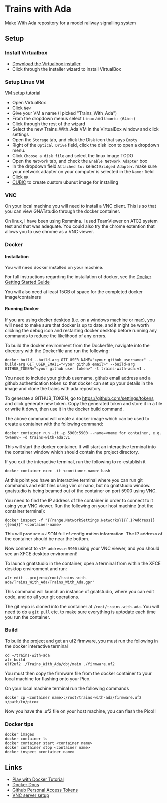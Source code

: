 # Trains with Ada
Make With Ada repository for a model railway signalling system


## Setup

### Install Virtualbox
- [Download the Virtualbox installer](https://www.oracle.com/virtualization/technologies/vm/downloads/virtualbox-downloads.html)
- Click through the installer wizard to install VirtualBox

### Setup Linux VM
[VM setup tutorial](https://community.microcenter.com/kb/articles/419-how-to-install-linux-in-a-virtual-machine-windows-10)
- Open VirtualBox
- Click `New`
- Give your VM a name (I picked "Trains_With_Ada")
- From the dropdown menus select `Linux` and `Ubuntu (64bit)`
- Click through the rest of the wizard
- Select the new Trains_With_Ada VM in the VirtualBox window and click settings
- Open the `Storage` tab, and click the Disk icon that says `Empty`
- Right of the `Optical Drive` field, click the disk icon to open a dropdown menu. 
- Click `Choose a disk file` and select the linux image TODO
- Open the `Network` tab, and check the `Enable Network Adapter` box
- In the dropdown field `Attached to:` select `Bridged Adapter`. make sure your network adapter on your computer is selected in the `Name:` field
- Click `OK`
- [CUBIC](https://linuxhint.com/customize_ubuntu_iso_create_spin/) to create custom ubunut image for installing


### VNC
On your local machine you will need to install a VNC client. This is so that you can view GNATstudio through the docker container.

On linux, I have been using Remmina. I used TeamViewer on ATC2 system test and that was adequate. You could also try the chrome extention that allows you to use chrome as a VNC viewer.

### Docker

#### Installation
You will need docker installed on your machine.

For full instructions regarding the installation of docker, see the [Docker Getting Started Guide](https://www.docker.com/get-started)

You will also need at least 15GB of space for the completed docker image/containers

#### Running Docker
If you are using docker desktop (i.e. on a windows machine or mac), you will need to make sure that docker is up to date, and it might be worth clicking the debug icon and restarting docker desktop before running any commands to reduce the likelihood of any errors.

To build the docker environment from the Dockerfile, navigate into the directory with the Dockerfile and run the following:
```
docker build --build-arg GIT_USER_NAME="<your github username>" --build-arg GIT_USER_EMAIL="<your github email>" --build-arg GITHUB_TOKEN="<your github user token>" -t trains-with-ada:v1 .
```
You need to include your github username, github email address and a github authentication token so that docker can set up your details in the image and clone the trains with ada repository.

To generate a GITHUB_TOKEN, go to https://github.com/settings/tokens and click generate new token. Copy the generated token and store it in a file or write it down, then use it in the docker build command.

The above command will create a docker image which can be used to create a container with the following command:

```
docker container run -it -p 5900:5900 --name=<name for container, e.g. twaenv> -d trains-with-ada:v1
```

This will start the docker container. It will start an interactive terminal into the container window which should contain the project directory.

If you exit the interactive terminal, run the following to re-establish it
```
docker container exec -it <contianer-name> bash
```

At this point you have an interactive terminal where you can run git commands and edit files using vim or nano, but no gnatstudio window. gnatstudio is being beamed out of the container on port 5900 using VNC.

You need to find the IP address of the container in order to connect to it using your VNC viewer. Run the following on your host machine (not the container terminal):
```
docker inspect -f "{{range.NetworkSettings.Networks}}{{.IPAddress}}{{end}}" <container-name>
```

This will produce a JSON full of configuration information. The IP address of the container should be near the bottom.

Now connect to `<IP address>:5900` using your VNC viewer, and you should see an XFCE desktop environment!

To launch gnatstudio in the container, open a terminal from within the XFCE desktop environment and run:
```
alr edit --project=/root/trains-with-ada/Trains_With_Ada/Trains_With_Ada.gpr"
```
This command will launch an instance of gnatstudio, where you can edit code, and do all your git operations.

The git repo is cloned into the container at `/root/trains-with-ada`. You will need to do a `git pull` etc. to make sure everything is uptodate each time you run the container.


### Build
To build the project and get an uf2 firmware, you must run the following in the docker interactive terminal
```
cd ~/trains-with-ada
alr build
elf2uf2 ./Trains_With_Ada/obj/main ./firmware.uf2
```

You must then copy the firmware file from the docker container to your local machine for flashing onto your Pico.

On your local machine terminal run the following commands
```
docker cp <container name>:/root/trains-with-ada/firmware.uf2 </path/to/pico>
```
Now you have the .uf2 file on your host machine, you can flash the Pico!!

### Docker tips
```
docker images
docker container ls
docker container start <container name>
docker container stop <container name>
docker inspect <container name>
```

## Links
- [Play with Docker Tutorial](https://training.play-with-docker.com/)
- [Docker Docs](https://docs.docker.com/)
- [Github Personal Access Tokens](https://docs.github.com/en/github/authenticating-to-github/keeping-your-account-and-data-secure/creating-a-personal-access-token)
- [VNC server setup](https://www.cloudsavvyit.com/10520/how-to-run-gui-applications-in-a-docker-container/)

